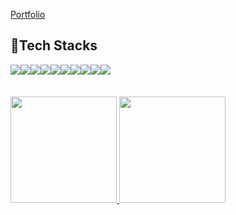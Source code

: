 <!--
<h2>📖Education</h2>
<p>- SSAFY(2024)</p>
<p>- SangMyung University(2022~2023)</p>
<p>- Seoul Institue of Arts(2018~2021)</p>
<br/>

<h2>🎨Activities</h2>
<div style = "display:flex; flex-direction:col; gap : 1px;">
    <h3> 2023</h3>
    <p>- 멋쟁이사자처럼 11기 프론트엔드부</p>
    <p>- 현대자동차 H-점프스쿨 10기</p>
    <p>- 숙명여대 STREAMLIT 해커톤</p>
    <h3> 2022</h3>
    <p>- 멋쟁이사자처럼 10기 기획디자인부</p>
    <p>- ICT멘토링 서포터즈 JOB파고 3기</p>
    <p>- MSW 메이플스토리월드 해커톤</p>
</div>
<br/>

<h2>🏆Awards</h2>
<p>- AWS 루키 챔피언십 Elasic상 수상</p>
<p>- 교내 캡스톤 경진대회 공과대학 부문 대상</p>
<p>- AWS와 함께하는 빅데이터 경진대회 TOP4 총장상</p>
<p>- 임팩트 IT서비스 공모전 우수상 수상</p>
<br/>
-->
[Portfolio](https://gwenportfolio.notion.site/Shin-MinGyoung-7de5d8604be64b4992da8dab1b65a144)


<div align="left">
<h2>🔨Tech Stacks</h2>
<div style="display:flex; flex-direction:row;">
    <img src="https://img.shields.io/badge/HTML5-E34F26?style=flat-square&logo=HTML5&logoColor=white" />
    <img src="https://img.shields.io/badge/CSS3-1572B6?style=flat-square&logo=CSS3&logoColor=white" />
    <img src="https://img.shields.io/badge/JavaScript-F7DF1E?style=flat-square&logo=JavaScript&logoColor=white" />
    <img src="https://img.shields.io/badge/Vue.js-4FC08D?style=flat-square&logo=Vue.js&logoColor=white" />
    <img src="https://img.shields.io/badge/Figma-F24E1E?style=flat-square&logo=Figma&logoColor=white" />
    <br>
    <img src="https://img.shields.io/badge/Elasticsearch-005571?style=flat-square&logo=Elasticsearch&logoColor=white" />
    <img src="https://img.shields.io/badge/Kibana-005571?style=flat-square&logo=Kibana&logoColor=white" />
    <img src="https://img.shields.io/badge/Streamlit-FF4B4B?style=flat-square&logo=Streamlit&logoColor=white" />
    <img src="https://img.shields.io/badge/AwsLambda-FF9900?style=flat-square&logo=AwsLambda&logoColor=white" />
    <img src="https://img.shields.io/badge/AmazonDynamoDB-4053D6?style=flat-square&logo=AmazonDynamoDB&logoColor=white" />
</div><br>
</div>
<br/>


  <a href="s">
    <img src="https://github-readme-stats.vercel.app/api/top-langs/?username=minggwen&exclude_repo=minggwen.github.io&layout=compact&theme=transparent" height="170px"/>
  </a>
  <a href="s">
    <img src="https://github-readme-stats.vercel.app/api?username=minggwen&theme=transparent&show_icons=true" height="170px"/>
  </a>
</div>


